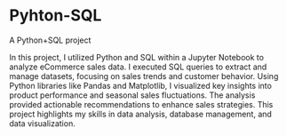 # Pyhton-SQL
A Python+SQL project 

In this project, I utilized Python and SQL within a Jupyter Notebook to analyze eCommerce sales data. I executed SQL queries to extract and manage datasets, focusing on sales trends and customer behavior. Using Python libraries like Pandas and Matplotlib, I visualized key insights into product performance and seasonal sales fluctuations. The analysis provided actionable recommendations to enhance sales strategies. This project highlights my skills in data analysis, database management, and data visualization.
